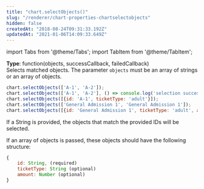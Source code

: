 ```yaml
---
title: "chart.selectObjects()"
slug: "/renderer/chart-properties-chartselectobjects"
hidden: false
createdAt: "2018-08-24T09:31:33.192Z"
updatedAt: "2021-01-06T14:09:33.649Z"
---
```


import Tabs from '@theme/Tabs';
import TabItem from '@theme/TabItem';

**Type**: function(objects, successCallback, failedCallback)  
Selects matched objects. The parameter `objects` must be an array of strings or an array of objects.

```javascript
chart.selectObjects(['A-1', 'A-2']);
chart.selectObjects(['A-1', 'A-2'], () => console.log('selection successful'));
chart.selectObjects([{id: 'A-1', ticketType: 'adult'}]);
chart.selectObjects(['General Admission 1', 'General Admission 1']);
chart.selectObjects([{id: 'General Admission 1', ticketType: 'adult', amount: 3}]);
```

If a String is provided, the objects that match the provided IDs will be selected.

If an array of objects is passed, these objects should have the following structure:

```javascript
{
    id: String, (required)
    ticketType: String (optional)
    amount: Number (optional)
}
```
